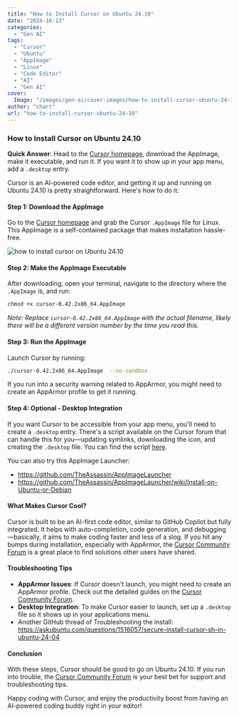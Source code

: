 ```yaml
---
title: "How to Install Cursor on Ubuntu 24.10"
date: "2024-10-13"
categories: 
  - "Gen AI"
tags: 
  - "Cursor"
  - "Ubuntu"
  - "AppImage"
  - "Linux"
  - "Code Editor"
  - "AI"
  - "Gen AI"
cover:
  Image: "/images/gen-ai/cover-images/how-to-install-cursor-ubuntu-24-10.webp"
author: "chart"
url: "how-to-install-cursor-ubuntu-24-10"
---
```


### How to Install Cursor on Ubuntu 24.10

**Quick Answer**: Head to the [Cursor homepage](https://www.cursor.com), download the AppImage, make it executable, and run it. If you want it to show up in your app menu, add a `.desktop` entry.

Cursor is an AI-powered code editor, and getting it up and running on Ubuntu 24.10 is pretty straightforward. Here's how to do it:

#### Step 1: Download the AppImage
Go to the [Cursor homepage](https://www.cursor.com) and grab the Cursor `.AppImage` file for Linux. This AppImage is a self-contained package that makes installation hassle-free.

![how to install cursor on Ubuntu 24.10](/images/gen-ai/how-to-install-cursor/cursor-homepage.png)

#### Step 2: Make the AppImage Executable
After downloading, open your terminal, navigate to the directory where the `.AppImage` is, and run:

```bash
chmod +x cursor-0.42.2x86_64.AppImage
```

*Note: Replace `cursor-0.42.2x86_64.AppImage` with the actual filename, likely there will be a different version number by the time you read this.*

#### Step 3: Run the AppImage
Launch Cursor by running:

```bash
./cursor-0.42.2x86_64.AppImage  --no-sandbox
```

If you run into a security warning related to AppArmor, you might need to create an AppArmor profile to get it running.

#### Step 4: Optional - Desktop Integration
If you want Cursor to be accessible from your app menu, you'll need to create a `.desktop` entry. There's a script available on the Cursor forum that can handle this for you—updating symlinks, downloading the icon, and creating the `.desktop` file. You can find the script [here](https://gist.github.com/arpagon/7cb8ff6361380725c893f5535fbbb58d).

You can also try this AppImage Launcher: 
* <https://github.com/TheAssassin/AppImageLauncher>
* <https://github.com/TheAssassin/AppImageLauncher/wiki/Install-on-Ubuntu-or-Debian>

#### What Makes Cursor Cool?

Cursor is built to be an AI-first code editor, similar to GitHub Copilot but fully integrated. It helps with auto-completion, code generation, and debugging—basically, it aims to make coding faster and less of a slog. If you hit any bumps during installation, especially with AppArmor, the [Cursor Community Forum](https://forum.cursor.com) is a great place to find solutions other users have shared.

#### Troubleshooting Tips
- **AppArmor Issues**: If Cursor doesn't launch, you might need to create an AppArmor profile. Check out the detailed guides on the [Cursor Community Forum](https://forum.cursor.com).
- **Desktop Integration**: To make Cursor easier to launch, set up a `.desktop` file so it shows up in your applications menu.
- Another GitHub thread of Troubleshooting the install: <https://askubuntu.com/questions/1516057/secure-install-cursor-sh-in-ubuntu-24-04>

#### Conclusion
With these steps, Cursor should be good to go on Ubuntu 24.10. If you run into trouble, the [Cursor Community Forum](https://forum.cursor.com/t/cursor-install-ubuntu-24-04/4838/2) is your best bet for support and troubleshooting tips.

Happy coding with Cursor, and enjoy the productivity boost from having an AI-powered coding buddy right in your editor!